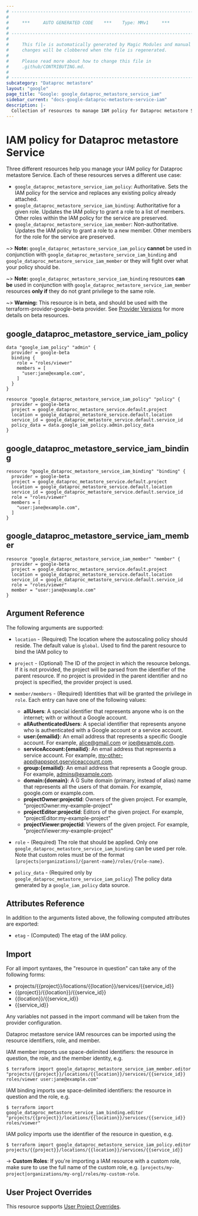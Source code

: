 ```yaml
---
# ----------------------------------------------------------------------------
#
#     ***     AUTO GENERATED CODE    ***    Type: MMv1     ***
#
# ----------------------------------------------------------------------------
#
#     This file is automatically generated by Magic Modules and manual
#     changes will be clobbered when the file is regenerated.
#
#     Please read more about how to change this file in
#     .github/CONTRIBUTING.md.
#
# ----------------------------------------------------------------------------
subcategory: "Dataproc metastore"
layout: "google"
page_title: "Google: google_dataproc_metastore_service_iam"
sidebar_current: "docs-google-dataproc-metastore-service-iam"
description: |-
  Collection of resources to manage IAM policy for Dataproc metastore Service
---
```


# IAM policy for Dataproc metastore Service
Three different resources help you manage your IAM policy for Dataproc metastore Service. Each of these resources serves a different use case:

* `google_dataproc_metastore_service_iam_policy`: Authoritative. Sets the IAM policy for the service and replaces any existing policy already attached.
* `google_dataproc_metastore_service_iam_binding`: Authoritative for a given role. Updates the IAM policy to grant a role to a list of members. Other roles within the IAM policy for the service are preserved.
* `google_dataproc_metastore_service_iam_member`: Non-authoritative. Updates the IAM policy to grant a role to a new member. Other members for the role for the service are preserved.

~> **Note:** `google_dataproc_metastore_service_iam_policy` **cannot** be used in conjunction with `google_dataproc_metastore_service_iam_binding` and `google_dataproc_metastore_service_iam_member` or they will fight over what your policy should be.

~> **Note:** `google_dataproc_metastore_service_iam_binding` resources **can be** used in conjunction with `google_dataproc_metastore_service_iam_member` resources **only if** they do not grant privilege to the same role.


~> **Warning:** This resource is in beta, and should be used with the terraform-provider-google-beta provider.
See [Provider Versions](https://terraform.io/docs/providers/google/guides/provider_versions.html) for more details on beta resources.


## google\_dataproc\_metastore\_service\_iam\_policy

```hcl
data "google_iam_policy" "admin" {
  provider = google-beta
  binding {
    role = "roles/viewer"
    members = [
      "user:jane@example.com",
    ]
  }
}

resource "google_dataproc_metastore_service_iam_policy" "policy" {
  provider = google-beta
  project = google_dataproc_metastore_service.default.project
  location = google_dataproc_metastore_service.default.location
  service_id = google_dataproc_metastore_service.default.service_id
  policy_data = data.google_iam_policy.admin.policy_data
}
```

## google\_dataproc\_metastore\_service\_iam\_binding

```hcl
resource "google_dataproc_metastore_service_iam_binding" "binding" {
  provider = google-beta
  project = google_dataproc_metastore_service.default.project
  location = google_dataproc_metastore_service.default.location
  service_id = google_dataproc_metastore_service.default.service_id
  role = "roles/viewer"
  members = [
    "user:jane@example.com",
  ]
}
```

## google\_dataproc\_metastore\_service\_iam\_member

```hcl
resource "google_dataproc_metastore_service_iam_member" "member" {
  provider = google-beta
  project = google_dataproc_metastore_service.default.project
  location = google_dataproc_metastore_service.default.location
  service_id = google_dataproc_metastore_service.default.service_id
  role = "roles/viewer"
  member = "user:jane@example.com"
}
```

## Argument Reference

The following arguments are supported:

* `location` - (Required) The  location where the autoscaling policy should reside.
The default value is `global`.
 Used to find the parent resource to bind the IAM policy to

* `project` - (Optional) The ID of the project in which the resource belongs.
    If it is not provided, the project will be parsed from the identifier of the parent resource. If no project is provided in the parent identifier and no project is specified, the provider project is used.

* `member/members` - (Required) Identities that will be granted the privilege in `role`.
  Each entry can have one of the following values:
  * **allUsers**: A special identifier that represents anyone who is on the internet; with or without a Google account.
  * **allAuthenticatedUsers**: A special identifier that represents anyone who is authenticated with a Google account or a service account.
  * **user:{emailid}**: An email address that represents a specific Google account. For example, alice@gmail.com or joe@example.com.
  * **serviceAccount:{emailid}**: An email address that represents a service account. For example, my-other-app@appspot.gserviceaccount.com.
  * **group:{emailid}**: An email address that represents a Google group. For example, admins@example.com.
  * **domain:{domain}**: A G Suite domain (primary, instead of alias) name that represents all the users of that domain. For example, google.com or example.com.
  * **projectOwner:projectid**: Owners of the given project. For example, "projectOwner:my-example-project"
  * **projectEditor:projectid**: Editors of the given project. For example, "projectEditor:my-example-project"
  * **projectViewer:projectid**: Viewers of the given project. For example, "projectViewer:my-example-project"

* `role` - (Required) The role that should be applied. Only one
    `google_dataproc_metastore_service_iam_binding` can be used per role. Note that custom roles must be of the format
    `[projects|organizations]/{parent-name}/roles/{role-name}`.

* `policy_data` - (Required only by `google_dataproc_metastore_service_iam_policy`) The policy data generated by
  a `google_iam_policy` data source.

## Attributes Reference

In addition to the arguments listed above, the following computed attributes are
exported:

* `etag` - (Computed) The etag of the IAM policy.

## Import

For all import syntaxes, the "resource in question" can take any of the following forms:

* projects/{{project}}/locations/{{location}}/services/{{service_id}}
* {{project}}/{{location}}/{{service_id}}
* {{location}}/{{service_id}}
* {{service_id}}

Any variables not passed in the import command will be taken from the provider configuration.

Dataproc metastore service IAM resources can be imported using the resource identifiers, role, and member.

IAM member imports use space-delimited identifiers: the resource in question, the role, and the member identity, e.g.
```
$ terraform import google_dataproc_metastore_service_iam_member.editor "projects/{{project}}/locations/{{location}}/services/{{service_id}} roles/viewer user:jane@example.com"
```

IAM binding imports use space-delimited identifiers: the resource in question and the role, e.g.
```
$ terraform import google_dataproc_metastore_service_iam_binding.editor "projects/{{project}}/locations/{{location}}/services/{{service_id}} roles/viewer"
```

IAM policy imports use the identifier of the resource in question, e.g.
```
$ terraform import google_dataproc_metastore_service_iam_policy.editor projects/{{project}}/locations/{{location}}/services/{{service_id}}
```

-> **Custom Roles**: If you're importing a IAM resource with a custom role, make sure to use the
 full name of the custom role, e.g. `[projects/my-project|organizations/my-org]/roles/my-custom-role`.

## User Project Overrides

This resource supports [User Project Overrides](https://www.terraform.io/docs/providers/google/guides/provider_reference.html#user_project_override).
